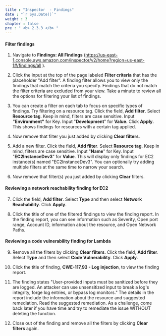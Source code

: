 ```yaml
---
title : "Inspector  - Findings"
date : "`r Sys.Date()`"
weight : 3
chapter : false
pre : " <b> 2.3.3 </b> "
---
```


#### Filter findings

1. Navigate to **Findings: All Findings** (https://us-east-1.console.aws.amazon.com/inspector/v2/home?region=us-east-1#/findings/all ).


2. Click the input at the top of the page labeled **Filter criteria** that has the placeholder "Add filter". A finding filter allows you to view only the findings that match the criteria you specify. Findings that do not match the filter criteria are excluded from your view. Take a minute to review all the options for filtering your list of findings.



3. You can create a filter on each tab to focus on specific types of findings. Try filtering on a resource tag. Click the field, **Add filter**. Select **Resource tag**. Keep in mind, filters are case sensitive. Input **"Environment"** for Key. Input "**Development**" for **Value**. Click **Apply**. This shows findings for resources with a certain tag applied.


4. Now remove that filter you just added by clicking **Clear filters**.



5. Add a new filter. Click the field, **Add filter**. Select **Resource tag**. Keep in mind, filters are case sensitive. Input "**Name**" for Key. Input "**EC2InstanceDev3**" for **Value**. This will display only findings for EC2 instance(s) named "EC2InstanceDev3". You can optionally try adding multiple filters at the same time to narrow your search.



6. Now remove that filter(s) you just added by clicking **Clear** filters.


#### Reviewing a network reachability finding for EC2

7. Click the field, **Add filter**. Select **Type** and then select **Network Reachability**. Click **Apply**.


8. Click the title of one of the filtered findings to view the finding report. In the finding report, you can see information such as Severity, Open port range, Account ID, information about the resource, and Open Network Paths.


#### Reviewing a code vulnerability finding for Lambda
9. Remove all the filters by clicking **Clear filters**. Click the field, **Add filter**. Select **Type** and then select **Code Vulnerability**. Click **Apply**.


10. Click the title of finding, **CWE-117,93 - Log injection**, to view the finding report.



11. The finding states "User-provided inputs must be sanitized before they are logged. An attacker can use unsensitized input to break a log's integrity, forge log entries, or bypass log monitors." The details in the report include the information about the resource and suggested remediation. Read the suggested remediation. As a challenge, come back later if you have time and try to remediate the issue WITHOUT deleting the function.


12. Close out of the finding and remove all the filters by clicking **Clear filters** again.